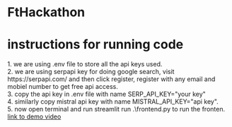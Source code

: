 # FtHackathon
<h1>instructions for running code</h1>
1. we are using .env file to store all the api keys used. <br>
2. we are using serpapi key for doing google search, visit https://serpapi.com/ and then click register, register with any email and mobiel number to get free api access. <br>
3. copy the api key in .env file with name SERP_API_KEY="your key" <br>
4. similarly copy mistral api key with name MISTRAL_API_KEY="api key".<br>
5. now open terminal and run     streamlit run .\frontend.py to run the fronten.<br>
<a href=https://github.com/AdventurousSam/FtHackathon target=_blank> link to demo video<a>